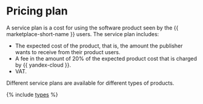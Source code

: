 # Pricing plan

A service plan is a cost for using the software product seen by the {{ marketplace-short-name }} users. The service plan includes:
* The expected cost of the product, that is, the amount the publisher wants to receive from their product users.
* A fee in the amount of 20% of the expected product cost that is charged by {{ yandex-cloud }}.
* VAT.

Different service plans are available for different types of products.

{% include [types](../../_includes/marketplace/types-of-charge.md) %}